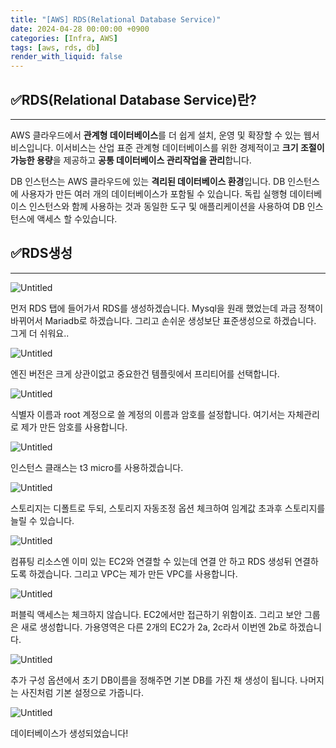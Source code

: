 ```yaml
---
title: "[AWS] RDS(Relational Database Service)"
date: 2024-04-28 00:00:00 +0900
categories: [Infra, AWS]
tags: [aws, rds, db]
render_with_liquid: false
---
```


## ✅RDS(Relational Database Service)란?

---

AWS 클라우드에서 **관계형 데이터베이스**를 더 쉽게 설치, 운영 및 확장할 수 있는 웹서비스입니다. 이서비스는 산업 표준 관계형 데이터베이스를 위한 경제적이고 **크기 조절이 가능한 용량**을 제공하고 **공통 데이터베이스 관리작업을 관리**합니다.

DB 인스턴스는 AWS 클라우드에 있는 **격리된 데이터베이스 환경**입니다. DB 인스턴스에 사용자가 만든 여러 개의 데이터베이스가 포함될 수 있습니다. 독립 실행형 데이터베이스 인스턴스와 함께 사용하는 것과 동일한 도구 및 애플리케이션을 사용하여 DB 인스턴스에 액세스 할 수있습니다.

## ✅RDS생성

---

![Untitled](/assets/img/Infra/AWS/rds/Untitled.png)

먼저 RDS 탭에 들어가서 RDS를 생성하겠습니다. Mysql을 원래 했었는데 과금 정책이 바뀌어서 Mariadb로 하겠습니다. 그리고 손쉬운 생성보단 표준생성으로 하겠습니다. 그게 더 쉬워요..

![Untitled](/assets/img/Infra/AWS/rds/Untitled%201.png)

엔진 버전은 크게 상관이없고 중요한건 템플릿에서 프리티어를 선택합니다.

![Untitled](/assets/img/Infra/AWS/rds/Untitled%202.png)

식별자 이름과 root 계정으로 쓸 계정의 이름과 암호를 설정합니다. 여기서는 자체관리로 제가 만든 암호를 사용합니다.

![Untitled](/assets/img/Infra/AWS/rds/Untitled%203.png)

인스턴스 클래스는 t3 micro를 사용하겠습니다.

![Untitled](/assets/img/Infra/AWS/rds/Untitled%204.png)

스토리지는 디폴트로 두되, 스토리지 자동조정 옵션 체크하여 임계값 초과후 스토리지를 늘릴 수 있습니다.

![Untitled](/assets/img/Infra/AWS/rds/Untitled%205.png)

컴퓨팅 리소스엔 이미 있는 EC2와 연결할 수 있는데 연결 안 하고 RDS 생성뒤 연결하도록 하겠습니다. 그리고 VPC는 제가 만든 VPC를 사용합니다.

![Untitled](/assets/img/Infra/AWS/rds/Untitled%206.png)

퍼블릭 액세스는 체크하지 않습니다. EC2에서만 접근하기 위함이죠. 그리고 보안 그룹은 새로 생성합니다. 가용영역은 다른 2개의 EC2가 2a, 2c라서 이번엔 2b로 하겠습니다.

![Untitled](/assets/img/Infra/AWS/rds/Untitled%207.png)

추가 구성 옵션에서 초기 DB이름을 정해주면 기본 DB를 가진 채 생성이 됩니다. 나머지는 사진처럼 기본 설정으로 가줍니다.

![Untitled](/assets/img/Infra/AWS/rds/Untitled%208.png)

데이터베이스가 생성되었습니다!
